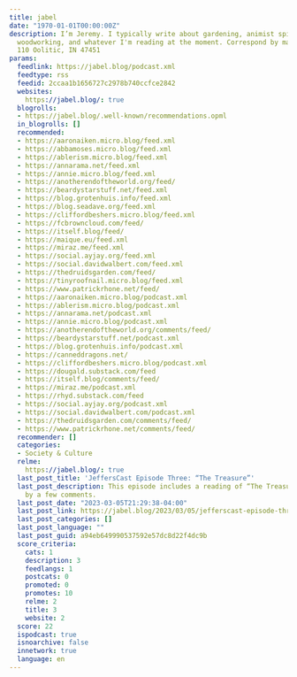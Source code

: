 ```yaml
---
title: jabel
date: "1970-01-01T00:00:00Z"
description: I’m Jeremy. I typically write about gardening, animist spirituality,
  woodworking, and whatever I'm reading at the moment. Correspond by mail at PO Box
  110 Oolitic, IN 47451
params:
  feedlink: https://jabel.blog/podcast.xml
  feedtype: rss
  feedid: 2ccaa1b1656727c2978b740ccfce2842
  websites:
    https://jabel.blog/: true
  blogrolls:
  - https://jabel.blog/.well-known/recommendations.opml
  in_blogrolls: []
  recommended:
  - https://aaronaiken.micro.blog/feed.xml
  - https://abbamoses.micro.blog/feed.xml
  - https://ablerism.micro.blog/feed.xml
  - https://annarama.net/feed.xml
  - https://annie.micro.blog/feed.xml
  - https://anotherendoftheworld.org/feed/
  - https://beardystarstuff.net/feed.xml
  - https://blog.grotenhuis.info/feed.xml
  - https://blog.seadave.org/feed.xml
  - https://cliffordbeshers.micro.blog/feed.xml
  - https://fcbrowncloud.com/feed/
  - https://itself.blog/feed/
  - https://maique.eu/feed.xml
  - https://miraz.me/feed.xml
  - https://social.ayjay.org/feed.xml
  - https://social.davidwalbert.com/feed.xml
  - https://thedruidsgarden.com/feed/
  - https://tinyroofnail.micro.blog/feed.xml
  - https://www.patrickrhone.net/feed/
  - https://aaronaiken.micro.blog/podcast.xml
  - https://ablerism.micro.blog/podcast.xml
  - https://annarama.net/podcast.xml
  - https://annie.micro.blog/podcast.xml
  - https://anotherendoftheworld.org/comments/feed/
  - https://beardystarstuff.net/podcast.xml
  - https://blog.grotenhuis.info/podcast.xml
  - https://canneddragons.net/
  - https://cliffordbeshers.micro.blog/podcast.xml
  - https://dougald.substack.com/feed
  - https://itself.blog/comments/feed/
  - https://miraz.me/podcast.xml
  - https://rhyd.substack.com/feed
  - https://social.ayjay.org/podcast.xml
  - https://social.davidwalbert.com/podcast.xml
  - https://thedruidsgarden.com/comments/feed/
  - https://www.patrickrhone.net/comments/feed/
  recommender: []
  categories:
  - Society & Culture
  relme:
    https://jabel.blog/: true
  last_post_title: 'JeffersCast Episode Three: “The Treasure”'
  last_post_description: This episode includes a reading of “The Treasure,” followed
    by a few comments.
  last_post_date: "2023-03-05T21:29:38-04:00"
  last_post_link: https://jabel.blog/2023/03/05/jefferscast-episode-three.html
  last_post_categories: []
  last_post_language: ""
  last_post_guid: a94eb649990537592e57dc8d22f4dc9b
  score_criteria:
    cats: 1
    description: 3
    feedlangs: 1
    postcats: 0
    promoted: 0
    promotes: 10
    relme: 2
    title: 3
    website: 2
  score: 22
  ispodcast: true
  isnoarchive: false
  innetwork: true
  language: en
---
```

